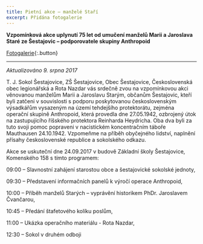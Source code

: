 ```yaml
---
title: Pietní akce – manželé Staří
excerpt: Přidána fotogalerie
---
```


**Vzpomínková akce uplynutí 75 let od umučení manželů Marii a Jaroslava Staré ze Šestajovic – podporovatele skupiny Anthropoid**

[Fotogalerie](http://sokolsestajovice.rajce.idnes.cz/Vzpominkovy_den_na_manzele_Stare/){:.button}

---

_Aktualizováno 9. srpna 2017_

T. J. Sokol Šestajovice, ZŠ Šestajovice, Obec Šestajovice, Československá obec legionářská a
Rota Nazdar vás srdečně zvou na vzpomínkovou akci věnovanou manželům Marii a Jaroslavu Starým,
občanům Šestajovic, kteří byli zatčeni v souvislosti s podporu poskytovanou československým
výsadkářům vysazeným na území tehdejšího protektorátu, zejména operační skupině Anthropoid,
která provedla dne 27.05.1942, ozbrojený útok na zastupujícího říšského protektora Reinharda
Heydricha. Oba dva byli za tuto svoji pomoc popraveni v nacistickém koncentračním táboře
Mauthausen 24.10.1942. Vzpomeňme na příběh obyčejného lidství, naplnění přísahy československé
republice a sokolského odkazu.

Akce se uskuteční dne 24.09.2017 v budově Základní školy Šestajovice, Komenského 158
s tímto programem:

09:00 – Slavnostní zahájení starostou obce a šestajovické sokolské jednoty,

09:30 – Představení informačních panelů k výročí operace Anthropoid,

10:00 – Příběh manželů Starých – vyprávění historikem PhDr. Jaroslavem Čvančarou,

10:45 – Předání štafetového kolíku poslům,

11:00 – Ukázka operačního materiálu - Rota Nazdar,

12:30 – Sokol v druhém odboji
